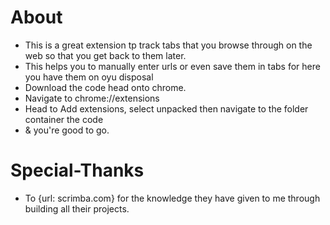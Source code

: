 # About

- This is a great extension tp track tabs that you browse through on the web so that you get back to them later.
- This helps you to manually enter urls or even save them in tabs for here you have them on oyu disposal
- Download the code head onto chrome.
- Navigate to chrome://extensions
- Head to Add extensions, select unpacked then navigate to the folder container the code 
- & you're good to go.

# Special-Thanks

- To {url: scrimba.com} for the knowledge they have given to me through building all their projects.

